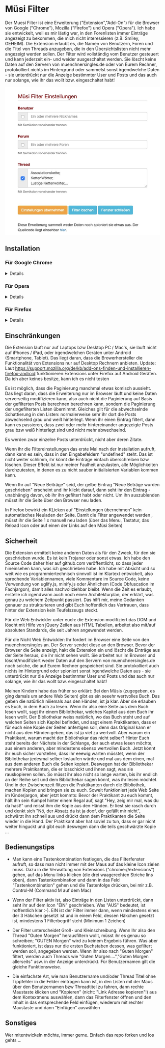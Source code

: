 # Müsi Filter
Der Muesi Filter ist eine Erweiterung ("Extension","Add-On") für die Browser von Google ("Chrome"), Mozilla ("Firefox") und Opera ("Opera"). Ich habe sie entwickelt, weil es mir lästig war, in den Forenlisten immer Einträge angezeigt zu bekommen, die mich nicht interessieren (z.B. Smiley, GEHEIM). Die Extension erlaubt es, die Namen von Benutzern, Foren und die Titel von Threads anzugeben, die in den Übersichtslisten nicht mehr angezeigt werden sollen. Der Filter wird vollständig vom Benutzer gesteuert und kann jederzeit ein- und weider ausgeschaltet werden. Sie löscht keine Daten auf den Servern von muenchnersingles.de oder von Eurem Rechner, protokolliert nichts im Hintergrund oder sammelst sonst irgendwelche Daten - sie unterdrückt nur die Anzeige bestimmter User und Posts und das auch nur solange, wie ihr das wollt bzw. eingeschaltet habt! 

![](./media/filter.jpg)




	

## Installation

### Für Google Chrome

<details>

1) Falls noch nicht vorhanden: Browser herunterladen und installieren: https://www.google.com/chrome/

2) In den Chrome Web Store gehen https://chrome.google.com/webstore/detail/müsi-filter/fdhoepcaknoijkocinkjodileckhopno und auf 'Hinzufügen' klicken. Es erscheint ein Fenster, in dem Du auf Berechtigungen hingewiesen wirst, die die Extension benötigt, damit sie überhaupt funktionieren kann. 

![](./media/chromeadd.jpg)

Dort auf 'Erweiterung hinzufügen' klicken. Falls Du Bedenken wegen Datensicherheit hast, lies Dir vorher den Abschnitt 'Sicherheit' auf dieser Seite durch.

Danach erscheint ein weiteres Fenster, in dem Dir mitgeteilt wird, dass die Erweiterung jetzt installiert ist und Du sie verwenden kannst. Über dem Fenster sieht du im Browserbar ein kleines Icon mit dem Logo der Müsis. Den Hinweis zur Synchronisation im unteren Teil des Fensters kannst Du ignorieren und das Fenster schiessen, in dem Du irgendwohin ausserhalb des Fensters klickst.

![](./media/chromeinstalled.jpg)

</details>


### Für Opera

<details>


Die Installation für Opera ist dieselbe wie für Google Chrome, mit dem kleinen Unterschied, dass man aus Opera heraus nicht den Chrome Web store besuchen kann, da Google es nicht zulässt, dass Nicht-Google Bwowser in den Chrome Web Store gehen. Das macht aber nichts, denn es gibt - genau - eine Opera Extension, die dem Chrome Web Store vorspielt, Opera sei gar kein Opera, sondern ein Chrome Browser :-). Also muss diese Extension zuerst installiert werden, damit ihr danach die Müsi Extension aus dem Chrome Web Store laden könnt

1) Falls noch nicht vorhanden: Browser herunterladen und installieren: http://www.opera.com/de

2) Auf folgende Seite gehen: https://addons.opera.com/de/extensions/details/install-chrome-extensions/ und dort die angezeigte Erweiterung installieren, in dem Du auf 'Zu Opera hinzufügen' klickst

![](./media/operawebstore.jpg)
 

Es erscheint ein Hinweisfenster, dass die Erweiterung installiert ist

![](./media/operawebstoreinstalled.jpg)


3) Danach kann es mit der eigentlichen Installation der Müsi Erweiterung losgehen. Dazu in den Chrome Web Store gehen https://chrome.google.com/webstore und dort nach 'Müsi Filter' suchen und auf 'Hinzufügen' klicken. Es erscheint ein Fenster, dass dir im Wesentlichen sagt, dass Du eine Chrome Extension in Opera installieren willst (was ja eigentlich nicht geht, s.o.) und es sein kann, dass dies Erweiterung ggf nicht ganz korrekt läuft. Tut sie aber :-) Also auf OK klicken und weitermachen

![](./media/operachromewarning.jpg)


Anschließend wirst Du auf eine Seite geleitet, von der Du den Müsi Filter herunterladen und installieren kannst. Dazu auf der Seite auf 'Installieren' klicken

![](./media/operamuesidownload.jpg)


Es erscheint wie bei der Installation unter Chrome der Sicherheitshinweis. Dort 'Ja, Installieren' klicken. 

![](./media/operasecurityhint.jpg)


Last but not least siehst du dann ein Fenster, in dem dir bestätigt wird, dass der Müsi Filter installiert wurde. Ein Icon mit dem Müsi Logo ist im Browser Bar rechts oben zu sehen

![](./media/operamuesiinstalled.jpg)

</details>


### Für Firefox

<details>

1) Falls noch nicht vorhanden: Browser herunterladen und installieren: https://www.mozilla.org/de/firefox/new/

2) Den Mozilla Add On Store besuchen https://addons.mozilla.org/de/firefox/addon/müsi-filter/ und auf 'Zu Firefox hinzufügen klicken. Es erscheint ein Fenster, in dem Du auf Berechtigungen hingewiesen wirst, die die Extension benötigt, damit sie überhaupt funktionieren kann. Dort 'Ja' auswählen.

![](./media/firefoxsecurity.jpg)

Anschliessend wird ein Fenster angezeigt, dass die Extension installiert ist. Ein Icon mit dem Müsi Logo ist im Browser Bar rechts oben zu sehen

![](./media/firefoxinstalled.jpg)

</details>


## Einschränkungen

Die Extension läuft nur auf Laptops bzw Desktop PC / Mac's, sie läuft nicht auf iPhones / iPad, oder irgendwelchen Geräten unter Android (Smartphone, Tablet). Das liegt daran, dass die Browerhersteller die Funktionalität von Extensions nur auf Desktop Rechnern anbieten. 
Update: Laut https://support.mozilla.org/de/kb/add-ons-finden-und-installieren-firefox-android funktionieren Extensions unter Firefox auf Android Geräten. Da ich aber keines besitze, kann ich es nicht testen

Es ist möglich, dass die Paginierung manchmal etwas komisch aussieht. Das liegt daran, dass die Erweiterung nur im Browser läuft und keine Daten serverseitig modifizieren kann, also auch nicht die Paginierung auf Basis der gefilterten Posts berechnen berechnen kann, sondern die Paginierung der ungefilterten Listen übernimmt. Gleiches gilt für die abwechselnde Schattierung in den Listen: normalerweise sehr ihr dort die Posts abwechselnd grau und weiß hinterlegt. Wenn ihr einen Eintrag filtert, dann kann es passieren, dass zwei oder mehr hintereinander angezeigte Posts grau bzw weiß hinterlegt sind und nicht mehr abwechselnd.

Es werden zwar einzelne Posts unterdrückt, nicht aber deren Zitate.  

Wenn ihr die Filtereinstellungen das erste Mal nach der Installation aufruft, dann kann es sein, dass in den Eingabefeldern "undefined" steht. Das ist nicht weiter schlimm, ihr könnt die Einträge einfach überschreiben bzw löschen. Dieser Effekt ist nur meiner Faulheit anzulasten, alle Möglichkeiten durchzutesten, in denen es zu nicht sauber initialisierten Variablen kommen kann.

Wenn Ihr auf "Neue Beiträge" seid, der gelbe Eintrag "Neue Beträge wurden geschrieben" erscheint und ihr klickt darauf, dann seht ihr den Eintrag - unabhängig davon, ob ihr ihn gefiltert habt oder nicht. Um ihn auszublenden müsst ihr die Seite über den Browser neu laden. 

In Firefox bewirkt ein KLicken auf "Einstellungen übernehmen" kein automatisches Neuladen der Seite. Damit die Filter angewendet werden , müsst ihr die Seite 1 x manuell neu laden (über das Menu, Tastatur, das Reload Icon oder auf einen der Links auf den Müsi Seiten) 

## Sicherheit

Die Extension ermittelt keine anderen Daten als für den Zweck, für den sie geschrieben wurde. Es ist kein Trojaner oder sonst etwas. Ich habe den Source Code daher hier auf github.com veröffentlicht, so dass jeder hineinsehen kann, was ich geschrieben habe. Ich habe mit Absicht und so weit wie es programmiertechnisch sinnvoll ist im Klartext entwickelt, also sprechende Variablennamen, viele Kommentare im Source Code, keine Verwendung von uglify.js, minify.js oder Ähnlichem (Code Obfuscation im Fachjargon), damit alles nachvollziehbar bleibt. Wenn die Zeit es erlaubt, erstelle ich irgendwann auch noch einen Architekturplan, der erklärt, was genau zu welchem Zeitpunkt passiert. Das hilft mir, meine Gedanken genauer zu strukturieren und gibt Euch hoffentlich das Vertrauen, dass hinter der Extension kein Teufelszeugs steckt. 

Für die Web Entwickler unter euch: die Extension modifiziert das DOM und löscht mit Hilfe von jQuery Zeilen aus HTML Tabellen, arbeitet also mit/auf absoluten Standards, die seit Jahren angewendet werden. 

Für die Nicht Web Entwickler: Ihr fordert im Browser eine Seite von den muenchnersingles an. Der Server sendet diese an den Browser. Bevor der Browser die Seite anzeigt, hakt die Extension ein und löscht die Einträge aus der Seite heraus, die ihr nicht sehen wollt. Sie arbeitet nur im Browser und löscht/modifiziert weder Daten auf den Servern von muenchnersingles.de noch solche, die auf Eurem Rechner gespeichert sind. Sie protokolliert auch nichts im Hintergrund oder spioniert sonst irgendwelche Daten aus - sie unterdrückt nur die Anzeige bestimmter User und Posts und das auch nur solange, wie ihr das wollt bzw. eingeschaltet habt!  

Meinen Kindern habe das früher so erklärt: Bei den Müsis (zugegeben, es ging damals um andere Web Seiten) gibt es ein seeehr wertvolles Buch. Das geben die natürlich niiiemals aus den Händen, ist ja klar. Aber sie erlauben es Euch, in dem Buch zu lesen. Wenn ihr also eine Seite aus dem Buch lesen wollt, sagt ihr einem Bibliothekar, welches Kapitel aus dem Buch ihr lesen wollt. Der Bibliothekar weiss natürlich, wo das Buch steht und auf welchen Seiten sich Kapitel befindet, und sagt einem Praktikanten, dass er für euch eine Kopie der Seiten anfertigen soll, denn das Original kann er nicht aus den Händen geben, das ist ja viel zu wertvoll. Aber warum ein Praktikant, warum macht der Bibliothekar das nicht selber? Hinter Euch steht bereits der Nächste in der Schlange, der auch etwas lesen möchte, aus einem anderen, aber mindestens ebenso wertvollen Buch. Jetzt könnt ihr euch sicher vorstellen, dass ihr eeewig warten müsstet, wenn der Bibliothekar jedesmal selber loslaufen würde und mal aus dem einen, mal aus dem anderen Buch die Seiten kopiert. Deswegen hat der Bibliothekar mehrere Praktikanten, die er losschickt und ihnen sagt, was sie rauskopieren sollen. So müsst ihr also nicht so lange warten, bis ihr endlich an der Reihe seit und dem Bibliothekar sagen könnt, was ihr lesen möchtet. Und in der Zwischenzeit flitzen die Praktikanten durch die Blibliothek, machen Kopien und bringen sie zu euch. 
Soweit funktioniert jede Web Seite im Kinderjargon, aber jetzt kommts: 
Bevor der Praktikant zu euch kommt, hält ihn sein Kumpel hinter einem Regal auf, sagt "Hey, zeig mir mal, was du da hast!" und reisst ihm die Kopie aus den Händen. Er liest sie rasch durch und denkt sich "Nö, der Absatz da ist ja doof, der gefällt mir nicht", schwärzt ihn schnell aus und drückt dann dem Praktikanten die Seite wieder in die Hand. Der Praktikant aber hat soviel zu tun, dass er gar nicht weiter hinguckt und gibt euch deswegen dann die teils geschwärzte Kopie ...

## Bedienungstips

- Man kann eine Tastenkombination festlegen, die das Filterfenster aufruft, so dass man nicht immer mit der Maus auf das kleine Icon zielen muss. Dazu in die Verwaltung von Extensions ("chrome://extensions") gehen, auf das Menu links klicken (die drei waagerechten Striche lins oben), dann Tastenkombination und dann in das Feld "Tastenkombination" gehen und die Tastenfolge drücken, bei mir z.B. Control-M (Command M auf dem Mac) 

- Wenn der Filter aktiv ist, also Einträge in den Listen unterdrückt, dann seht ihr auf dem Icon "EIN" geschrieben. Was "AUS" bedeutet, ist hoffentlich klar :-). EIN ist der Filter immer dann, wenn mindestens eines der 3 Häkchen gesetzt ist und in einem Feld, dessen Häkchen gesetzt ist, mindestens 1 Filterbegriff steht (Minimum 1 Zeichen)

- Der Filter unterscheidet Groß- und Kleinschreibung. Wenn Ihr also den Thread "Guten Morgen" herausfiltern wollt, müsst ihr es genau so schreiben; "GUTEN Morgen" wird zu keinem Ergebnis führen. Was aber funktioniert, ist dass nur die ersten Buchstaben dessen, was gefiltert werden soll, angegeben werden. Wenn ihr also nach "Guten Morgen" filtert, werden auch Threads wie "Guten Morgen....","Guten Morgen allerseits" usw. in der Anzeige unterdrückt. Für Benutzernamen gilt die gleiche Funktionsweise.

- Die einfachste Art, wie man Benutzername und/oder Thread Titel ohne Tippfehler in die Felder eintragen kann ist, in den Listen mit der Maus über den Benutzernamen bzw Threadtitel zu fahren, dann rechte Maustaste klicken und "Kopieren" (nicht: "Link Adresse kopieren"!) aus dem Kontextmenu auswählen, dann das Filterfenster öffnen und den Inhalt in das entsprechende Feld einfügen, wiederum mit rechter Maustaste und dann "Einfügen" auswählen
	
## Sonstiges

Wer mitentwickeln möchte, immer gerne. Einfach das repo forken und los gehts ...